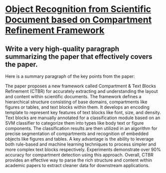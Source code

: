 # [Object Recognition from Scientific Document based on Compartment   Refinement Framework](https://arxiv.org/abs/2312.09038)

## Write a very high-quality paragraph summarizing the paper that effectively covers the paper.

 Here is a summary paragraph of the key points from the paper:

The paper proposes a new framework called Compartment & Text Blocks Refinement (CTBR) for accurately extracting and understanding the layout and content within scientific documents. The framework defines a hierarchical structure consisting of base domains, compartments like figures or tables, and text blocks within them. It develops an encoding template to represent key features of text blocks like font, size, and density. Text blocks are manually annotated for a classification module based on an SVM classifier to categorize them into types like body text or figure components. The classification results are then utilized in an algorithm for precise segmentation of compartments and recognition of embedded objects like figures and tables. A key advantage is the ability to leverage both rule-based and machine learning techniques to process simpler and more complex text blocks respectively. Experiments demonstrate over 90% accuracy for compartment detection using this approach. Overall, CTBR provides an effective way to parse the rich structure and content within academic papers to extract cleaner data for downstream applications.

